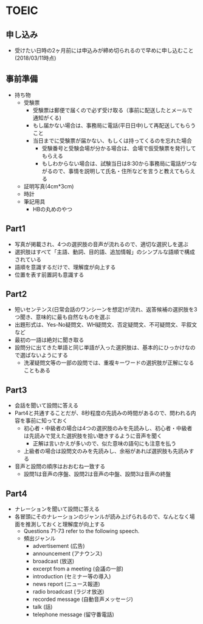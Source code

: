 # TOEIC


## 申し込み
* 受けたい日時の2ヶ月前には申込みが締め切られるので早めに申し込むこと(2018/03/11時点)


## 事前準備
* 持ち物
    * 受験票
        * 受験票は郵便で届くので必ず受け取る（事前に配送したとメールで通知がくる)
        * もし届かない場合は、事務局に電話(平日日中)して再配送してもらうこと
        * 当日までに受験票が届かない、もしくは持ってくるのを忘れた場合
            * 受験番号と受験会場が分かる場合は、会場で仮受験票を発行してもらえる
            * もしわからない場合は、試験当日は8:30から事務局に電話がつながるので、事情を説明して氏名・住所などを言うと教えてもらえる
    * 証明写真(4cm*3cm)
    * 時計
    * 筆記用具
        * HBの丸めのやつ


## Part1
* 写真が掲載され、4つの選択肢の音声が流れるので、適切な選択しを選ぶ
* 選択肢はすべて「主語、動詞、目的語、追加情報」のシンプルな語順で構成されている
* 語順を意識するだけで、理解度が向上する
* 位置を表す前置詞も意識する


## Part2
* 短いセンテンス(日常会話のワンシーンを想定)が流れ、返答候補の選択肢を3つ聞き、意味的に最も自然なものを選ぶ
* 出題形式は、Yes-No疑問文、WH疑問文、否定疑問文、不可疑問文、平叙文など
* 最初の一語は絶対に聞き取る
* 設問分に出てきた単語と同じ単語が入った選択肢は、基本的にひっかけなので選ばないようにする
    * 洗濯疑問文等の一部の設問では、重複キーワードの選択肢が正解になることもある


## Part3
* 会話を聞いて設問に答える
* Part4と共通することだが、8秒程度の先読みの時間があるので、問われる内容を事前に知っておく
    * 初心者・中級者の場合は4つの選択肢のみを先読みし、初心者・中級者は先読みで覚えた選択肢を拾い聴きするように音声を聞く
        * 正解は言いかえが多いので、似た意味の語句にも注意を払う
    * 上級者の場合は設問文のみを先読みし、余裕があれば選択肢も先読みする
* 音声と設問の順序はおおむね一致する
    * 設問1は音声の序盤、設問2は音声の中盤、設問3は音声の終盤


## Part4
* ナレーションを聞いて設問に答える
* 各冒頭にそのナレーションのジャンルが読み上げられるので、なんとなく場面を推測しておくと理解度が向上する
    * Questions 71-73 refer to the following speech.
    * 頻出ジャンル
        * advertisement (広告)
        * announcement (アナウンス)
        * broadcast (放送)
        * excerpt from a meeting (会議の一部)
        * introduction (セミナー等の導入)
        * news report (ニュース報道)
        * radio broadcast (ラジオ放送)
        * recorded message (自動音声メッセージ)
        * talk (話)
        * telephone message (留守番電話)
